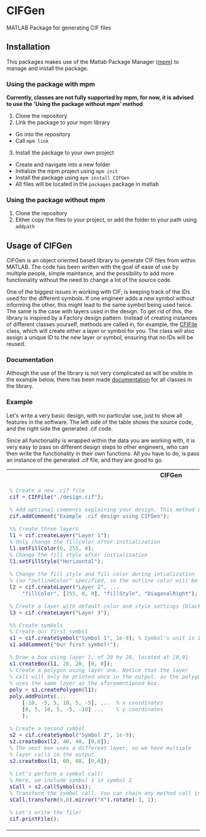 # CIFGen
MATLAB Package for generating CIF files

## Installation
This packages makes use of the Matlab Package Manager ([mpm](https://github.com/Gangrrio99/mpm)) to manage and install the package. 

### Using the package with mpm
**Currently, classes are not fully supported by mpm, for now, it is advised to use the 'Using the package without mpm' method**
1. Clone the repository
2. Link the package to your mpm library
  - Go into the repository
  - Call `mpm link`
3. Install the package to your own project
  - Create and navigate into a new folder
  - Initialize the mpm project using `mpm init`
  - Install the package using `mpm install CIFGen`
  - All files will be located in the `packages` package in matlab

### Using the package without mpm
1. Clone the repository
2. Either copy the files to your project, or add the folder to your path using `addpath`

## Usage of CIFGen
CIFGen is an object oriented based library to generate CIF files from within MATLAB. The code has been written with the goal of ease of use by multiple people, 
simple maintance, and the possibility to add more functionality without the need to change a lot of the source code.

One of the biggest issues in working with CIF, is keeping track of the IDs used for the different symbols. If one engineer adds a new symbol without informing the other, 
this might lead to the same symbol being used twice. The same is the case with layers used in the design. To get rid of this, the library is inspired by a Factory design pattern. Instead of creating instances of different classes yourself, methods are called in, for example, the [CFIFile](./documentation/CIFFile.md) class, which will create either a layer or symbol for you. The class will also assign a unique ID to the new layer or symbol, ensuring that no IDs will be reused.

### Documentation
Although the use of the library is not very complicated as will be visible in the example below, there has been made [documentation](./documentation/documentation.md) for all classes in the library.

### Example
Let's write a very basic design, with no particular use, just to show all features in the software. The left side of the table shows the source code, and the right side the generated .cif code. 

Since all functionality is wrapped within the data you are working with, it is very easy to pass on different design steps to other engineers, who can then write the functionality in their own functions. All you have to do, is pass an instance of the generated .cif file, and they are good to go.

<table>
<tr>
<th>CIFGen</th>
<th>.cif</th>
</tr>
<tr>
<td>

```matlab
% Create a new .cif file
cif = CIFFile("./design.cif");

% Add optional comments explaining your design. This method can be called on each class in this library
cif.addComment("Example .cif design using CIFGen");

%% Create three layers
l1 = cif.createLayer("Layer 1");
% Only change the fillcolor after initialization
l1.setFillColor(0, 255, 0);         
% Change the fill style after initialization
l1.setFillStyle("Horizontal");

% Change the fill style and fill color during intialization 
% (no "outlineColor" specified, so the outline color will be the same)
l2 = cif.createLayer("Layer 2", ...
    "fillColor", [255, 0, 0], "fillStyle", "DiagonalRight");

% Create a layer with default color and style settings (black and solid)
l3 = cif.createLayer("Layer 3");

%% Create symbols
% Create our first symbol
s1 = cif.createSymbol("Symbol 1", 1e-9); % Symbol's unit is 1nm
s1.addComment("Our first symbol!");

% Draw a box using layer 1, of 20 by 20, located at [0,0]
s1.createBox(l1, 20, 20, [0, 0]);
% Create a polygon using layer one. Notice that the layer 
% call will only be printed once in the output, as the polygon 
% uses the same layer as the aforementioned box.
poly = s1.createPolygon(l1);
poly.addPoints(...
    [-10, -5, 5, 10, 5, -5], ...  % x coordinates
    [0, 5, 10, 5, -5, -10] ...    % y coordinates
    );

% Create a second symbol
s2 = cif.createSymbol("Symbol 2", 1e-9);
s2.createBox(l2, 40, 40, [0,0]);
% The next box uses a different layer, so we have multiple 
% layer calls in the output
s2.createBox(l1, 60, 60, [0,0]);

% Let's perform a symbol call! 
% Here, we include symbol 1 in symbol 2
sCall = s2.callSymbol(s1);
% Transform the symbol call. You can chain any method call in the library!
sCall.transform(0,0).mirror("X").rotate(-3, 1);

% Let's write the file!
cif.printFile();
```

</td>
<td>

```lisp
(CIF generated by CIFGen v1.0.0 - Daan Roos (2023));
(Example .cif design using CIFGen);
(Layer definitions);
L L1; (CleWin: 1 Layer 1/0000FF00 00000000);
L L2; (CleWin: 2 Layer 2/03FF0000 03FF0000);
L L3; (CleWin: 3 Layer 3/0F000000 0F000000);
(Symbol definitions);
(Our first symbol!);
DS1 1 10;
9 Symbol_1;
L L1;
B 20 20 0 0 1 0;
P -10 0 -5 5 5 10 10 5 5 -5 -5 -10;
DF;
DS2 1 10;
9 Symbol_2;
L L2;
B 40 40 0 0 1 0;
L L1;
B 60 60 0 0 1 0;
C1 T 0 0 M X R -3 1;
DF;
E;

```

</td>
</tr>
</table>
